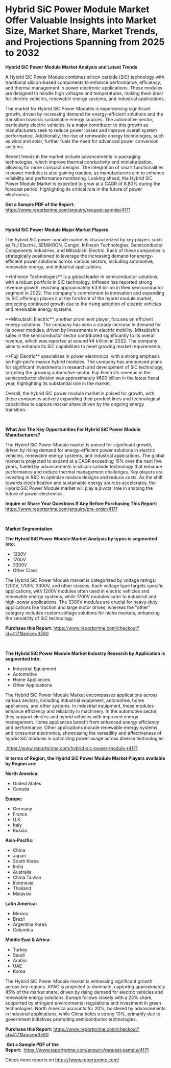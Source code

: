 <p><h1>Hybrid SiC Power Module Market Offer Valuable Insights into Market Size, Market Share, Market Trends, and Projections Spanning from 2025 to 2032</h1></p><p><strong>Hybrid SiC Power Module Market Analysis and Latest Trends</strong></p>
<p><p>A Hybrid SiC Power Module combines silicon carbide (SiC) technology with traditional silicon-based components to enhance performance, efficiency, and thermal management in power electronic applications. These modules are designed to handle high voltages and temperatures, making them ideal for electric vehicles, renewable energy systems, and industrial applications.</p><p>The market for Hybrid SiC Power Modules is experiencing significant growth, driven by increasing demand for energy-efficient solutions and the transition towards sustainable energy sources. The automotive sector, particularly electric vehicles, is a major contributor to this growth as manufacturers seek to reduce power losses and improve overall system performance. Additionally, the rise of renewable energy technologies, such as wind and solar, further fuels the need for advanced power conversion systems.</p><p>Recent trends in the market include advancements in packaging technologies, which improve thermal conductivity and miniaturization, allowing for more compact designs. The integration of smart functionalities in power modules is also gaining traction, as manufacturers aim to enhance reliability and performance monitoring. Looking ahead, the Hybrid SiC Power Module Market is expected to grow at a CAGR of 8.80% during the forecast period, highlighting its critical role in the future of power electronics.</p></p>
<p><strong>Get a Sample PDF of the Report:&nbsp;</strong> <a href="https://www.reportprime.com/enquiry/request-sample/4171?utm_campaign=2206&utm_medium=2&utm_source=Github&utm_content=ia&utm_term=18032025&utm_id=hybrid-sic-power-module">https://www.reportprime.com/enquiry/request-sample/4171</a></p>
<p>&nbsp;</p>
<p><strong>Hybrid SiC Power Module Major Market Players</strong></p>
<p><p>The hybrid SiC power module market is characterized by key players such as Fuji Electric, SEMIKRON, Cengol, Infineon Technologies, Semiconductor Components Industries, and Mitsubishi Electric. Each of these companies is strategically positioned to leverage the increasing demand for energy-efficient power solutions across various sectors, including automotive, renewable energy, and industrial applications.</p><p>**Infineon Technologies** is a global leader in semiconductor solutions, with a robust portfolio in SiC technology. Infineon has reported strong revenue growth, reaching approximately €3.9 billion in their semiconductor segment in 2022. The company's commitment to innovation and expanding its SiC offerings places it at the forefront of the hybrid module market, projecting continued growth due to the rising adoption of electric vehicles and renewable energy systems.</p><p>**Mitsubishi Electric**, another prominent player, focuses on efficient energy solutions. The company has seen a steady increase in demand for its power modules, driven by investments in electric mobility. Mitsubishi’s sales in the semiconductor sector contributed significantly to its overall revenue, which was reported at around ¥4 trillion in 2022. The company aims to enhance its SiC capabilities to meet growing market requirements.</p><p>**Fuji Electric** specializes in power electronics, with a strong emphasis on high-performance hybrid modules. The company has announced plans for significant investments in research and development of SiC technology, targeting the growing automotive sector. Fuji Electric’s revenue in the semiconductor division was approximately ¥600 billion in the latest fiscal year, highlighting its substantial role in the market.</p><p>Overall, the hybrid SiC power module market is poised for growth, with these companies actively expanding their product lines and technological capabilities to capture market share driven by the ongoing energy transition.</p></p>
<p>&nbsp;</p>
<p><strong>What Are The Key Opportunities For Hybrid SiC Power Module Manufacturers?</strong></p>
<p><p>The Hybrid SiC Power Module market is poised for significant growth, driven by rising demand for energy-efficient power solutions in electric vehicles, renewable energy systems, and industrial applications. The global market is projected to expand at a CAGR exceeding 15% over the next five years, fueled by advancements in silicon carbide technology that enhance performance and reduce thermal management challenges. Key players are investing in R&D to optimize module designs and reduce costs. As the shift towards electrification and sustainable energy sources accelerates, the Hybrid SiC Power Module market will play a pivotal role in shaping the future of power electronics.</p></p>
<p><strong>Inquire or Share Your Questions If Any Before Purchasing This Report:</strong> <a href="https://www.reportprime.com/enquiry/pre-order/4171?utm_campaign=2206&utm_medium=2&utm_source=Github&utm_content=ia&utm_term=18032025&utm_id=hybrid-sic-power-module">https://www.reportprime.com/enquiry/pre-order/4171</a></p>
<p>&nbsp;</p>
<p><strong>Market Segmentation</strong></p>
<p><strong>The Hybrid SiC Power Module Market Analysis by types is segmented into:</strong></p>
<p><ul><li>1200V</li><li>1700V</li><li>3300V</li><li>Other Class</li></ul></p>
<p><p>The Hybrid SiC Power Module market is categorized by voltage ratings: 1200V, 1700V, 3300V, and other classes. Each voltage type targets specific applications, with 1200V modules often used in electric vehicles and renewable energy systems, while 1700V modules cater to industrial and high-power applications. The 3300V modules are crucial for heavy-duty applications like traction and large motor drives, whereas the "other" category includes custom voltage solutions for niche markets, enhancing the versatility of SiC technology.</p></p>
<p><strong>Purchase this Report:&nbsp;</strong><a href="https://www.reportprime.com/checkout?id=4171&price=3590&utm_campaign=2206&utm_medium=2&utm_source=Github&utm_content=ia&utm_term=18032025&utm_id=hybrid-sic-power-module">https://www.reportprime.com/checkout?id=4171&price=3590</a></p>
<p>&nbsp;</p>
<p><strong>The Hybrid SiC Power Module Market Industry Research by Application is segmented into:</strong></p>
<p><ul><li>Industrial Equipment</li><li>Automotive</li><li>Home Appliances</li><li>Other Applications</li></ul></p>
<p><p>The Hybrid SiC Power Module Market encompasses applications across various sectors, including industrial equipment, automotive, home appliances, and other systems. In industrial equipment, these modules enhance efficiency and reliability in machinery. In the automotive sector, they support electric and hybrid vehicles with improved energy management. Home appliances benefit from enhanced energy efficiency and performance. Other applications include renewable energy systems and consumer electronics, showcasing the versatility and effectiveness of hybrid SiC modules in optimizing power usage across diverse technologies.</p></p>
<p><a href="https://www.reportprime.com/hybrid-sic-power-module-r4171?utm_campaign=2206&utm_medium=2&utm_source=Github&utm_content=ia&utm_term=18032025&utm_id=hybrid-sic-power-module">&nbsp;https://www.reportprime.com/hybrid-sic-power-module-r4171</a></p>
<p><strong>In terms of Region, the Hybrid SiC Power Module Market Players available by Region are:</strong></p>
<p>
    <p> <strong> North America: </strong>
        <ul>
            <li>United States</li>
            <li>Canada</li>
        </ul>
        </p> 
    <p> <strong> Europe: </strong>
        <ul>
            <li>Germany</li>
            <li>France</li>
            <li>U.K.</li>
            <li>Italy</li>
            <li>Russia</li>
        </ul>
        </p> 
    <p> <strong> Asia-Pacific: </strong>
        <ul>
            <li>China</li>
            <li>Japan</li>
            <li>South Korea</li>
            <li>India</li>
            <li>Australia</li>
            <li>China Taiwan</li>
            <li>Indonesia</li>
            <li>Thailand</li>
            <li>Malaysia</li>
        </ul>
        </p> 
    <p> <strong> Latin America: </strong>
        <ul>
            <li>Mexico</li>
            <li>Brazil</li>
            <li>Argentina Korea</li>
            <li>Colombia</li>
        </ul>
        </p> 
    <p> <strong> Middle East & Africa: </strong>
        <ul>
            <li>Turkey</li>
            <li>Saudi</li>
            <li>Arabia</li>
            <li>UAE</li>
            <li>Korea</li>
        </ul>
    </p>
    </p>
<p><p>The Hybrid SiC Power Module market is witnessing significant growth across key regions. APAC is projected to dominate, capturing approximately 45% of the market share, driven by rising demand for electric vehicles and renewable energy solutions. Europe follows closely with a 25% share, supported by stringent environmental regulations and investment in green technologies. North America accounts for 20%, bolstered by advancements in industrial applications, while China holds a strong 10%, primarily due to government initiatives promoting semiconductor technologies.</p></p>
<p><strong>Purchase this Report: </strong><a href="https://www.reportprime.com/checkout?id=4171&price=3590&utm_campaign=2206&utm_medium=2&utm_source=Github&utm_content=ia&utm_term=18032025&utm_id=hybrid-sic-power-module">https://www.reportprime.com/checkout?id=4171&price=3590</a></p>
<p>&nbsp;<strong>Get a Sample PDF of the Report:&nbsp;&nbsp;</strong><a href="https://www.reportprime.com/enquiry/request-sample/4171?utm_campaign=2206&utm_medium=2&utm_source=Github&utm_content=ia&utm_term=18032025&utm_id=hybrid-sic-power-module">https://www.reportprime.com/enquiry/request-sample/4171</a></p>
<p><strong></strong></p>
<p>Check more reports on <a href="https://www.reportprime.com/?utm_campaign=2206&utm_medium=2&utm_source=Github&utm_content=ia&utm_term=18032025&utm_id=hybrid-sic-power-module">https://www.reportprime.com/</a></p>